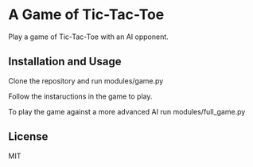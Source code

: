 # A Game of Tic-Tac-Toe

Play a game of Tic-Tac-Toe with an AI opponent.

## Installation and Usage

Clone the repository and run modules/game.py

Follow the instaructions in the game to play.

To play the game against a more advanced AI run modules/full_game.py

## License

MIT
